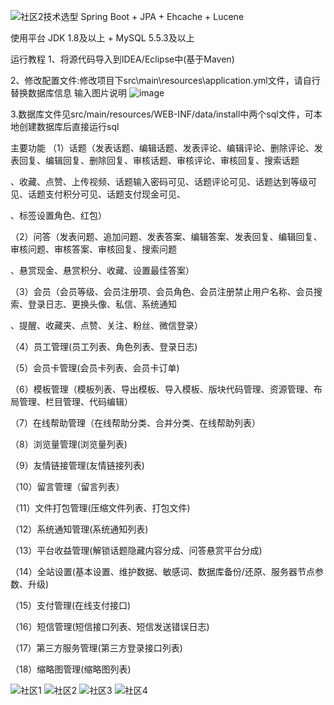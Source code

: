 ![社区2](https://github.com/Drunkriver/w-hat_core/assets/39641277/d3d9f95d-8ea9-4188-aa4f-1b3e87c74dd7)技术选型
Spring Boot + JPA + Ehcache + Lucene

使用平台
JDK 1.8及以上 + MySQL 5.5.3及以上

运行教程
1、将源代码导入到IDEA/Eclipse中(基于Maven)

2、修改配置文件:修改项目下src\main\resources\application.yml文件，请自行替换数据库信息
输入图片说明
![image](https://github.com/Drunkriver/w-hat_core/assets/39641277/83bf903d-01dc-4e3b-a776-5ca2d855c7b8)

3.数据库文件见src/main/resources/WEB-INF/data/install中两个sql文件，可本地创建数据库后直接运行sql

主要功能
（1）话题（发表话题、编辑话题、发表评论、编辑评论、删除评论、发表回复、编辑回复、删除回复、审核话题、审核评论、审核回复、搜索话题

、收藏、点赞、上传视频、话题输入密码可见、话题评论可见、话题达到等级可见、话题支付积分可见、话题支付现金可见、

、标签设置角色、红包）

（2）问答（发表问题、追加问题、发表答案、编辑答案、发表回复、编辑回复、审核问题、审核答案、审核回复、搜索问题

、悬赏现金、悬赏积分、收藏、设置最佳答案）

（3）会员（会员等级、会员注册项、会员角色、会员注册禁止用户名称、会员搜索、登录日志、更换头像、私信、系统通知

、提醒、收藏夹、点赞、关注、粉丝、微信登录）

（4）员工管理(员工列表、角色列表、登录日志)

（5）会员卡管理(会员卡列表、会员卡订单)

（6）模板管理（模板列表、导出模板、导入模板、版块代码管理、资源管理、布局管理、栏目管理、代码编辑）

（7）在线帮助管理（在线帮助分类、合并分类、在线帮助列表）

（8）浏览量管理(浏览量列表)

（9）友情链接管理(友情链接列表)

（10）留言管理（留言列表）

（11）文件打包管理(压缩文件列表、打包文件)

（12）系统通知管理(系统通知列表)

（13）平台收益管理(解锁话题隐藏内容分成、问答悬赏平台分成)

（14）全站设置(基本设置、维护数据、敏感词、数据库备份/还原、服务器节点参数、升级)

（15）支付管理(在线支付接口)

（16）短信管理(短信接口列表、短信发送错误日志)

（17）第三方服务管理(第三方登录接口列表)

（18）缩略图管理(缩略图列表)


![社区1](https://github.com/Drunkriver/w-hat_core/assets/39641277/3aaf0fd0-b9a6-4ec4-a03c-7e926e5c7000)
![社区2](https://github.com/Drunkriver/w-hat_core/assets/39641277/acd00be0-41e9-42c1-bcc7-20f8c0bc143f)
![社区3](https://github.com/Drunkriver/w-hat_core/assets/39641277/334c9c07-3a47-4af9-85eb-6dc1fd001dbe)
![社区4](https://github.com/Drunkriver/w-hat_core/assets/39641277/34fd8ba1-d249-4ed8-a8a7-8a16827dd504)



